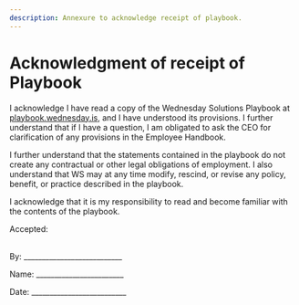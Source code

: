 ```yaml
---
description: Annexure to acknowledge receipt of playbook.
---
```


# Acknowledgment of receipt of Playbook

I acknowledge I have read a copy of the Wednesday Solutions Playbook at [playbook.wednesday.is](https://playbook.wednesday.is), and I have understood its provisions. I further understand that if I have a question, I am obligated to ask the CEO for clarification of any provisions in the Employee Handbook.

I further understand that the statements contained in the playbook do not create any contractual or other legal obligations of employment. I also understand that WS may at any time modify, rescind, or revise any policy, benefit, or practice described in the playbook.

I acknowledge that it is my responsibility to read and become familiar with the contents of the playbook.

Accepted:

\
By: \_\_\_\_\_\_\_\_\_\_\_\_\_\_\_\_\_\_\_\_\_\_\_\_\_\_\_

Name: \_\_\_\_\_\_\_\_\_\_\_\_\_\_\_\_\_\_\_\_\_\_\_\_

Date: \_\_\_\_\_\_\_\_\_\_\_\_\_\_\_\_\_\_\_\_\_\_\_\_\_\_

